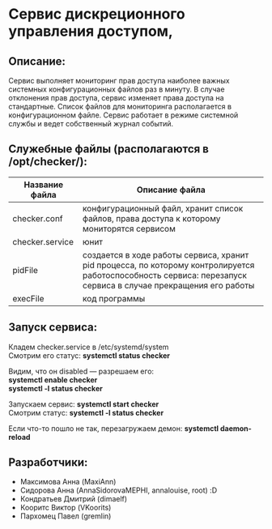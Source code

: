 # Сервис дискреционного управления доступом, 
## Описание:
Сервис выполняет мониторинг прав доступа наиболее важных системных конфигурационных файлов раз в минуту. В случае отклонения прав доступа, сервис изменяет права доступа на стандартные. Список файлов для мониторинга располагается в конфигурационном файле. Сервис работает в режиме системной службы и ведет собственный журнал событий.

## Cлужебные файлы (располагаются в /opt/checker/):   

Название файла  | Описание файла
----------------|----------------------
checker.conf    | конфигурационный файл, хранит список файлов, права доступа к которому мониторятся сервисом
checker.service | юнит  
pidFile         | создается в ходе работы сервиса, хранит pid процесса, по которому контролируется работоспособность сервиса: перезапуск сервиса в случае прекращения его работы
execFile        | код программы  

## Запуск сервиса:
Кладем checker.service в /etc/systemd/system  
Смотрим его статус: **systemctl status checker**  
  
Видим, что он disabled — разрешаем его:  
**systemctl enable checker**  
**systemctl -l status checker**

Запускаем сервис: **systemctl start checker**  
Смотрим статус:  **systemctl -l status checker**  

Если что-то пошло не так, перезагружаем демон: **systemctl daemon-reload**  


## Разработчики:
- Максимова Анна (MaxiAnn)
- Сидорова  Анна (AnnaSidorovaMEPHI, annalouise, root) :D
- Кондратьев Дмитрий (dimaelf)
- Кооритс Виктор (VKoorits)
- Пархомец Павел (gremlin)


